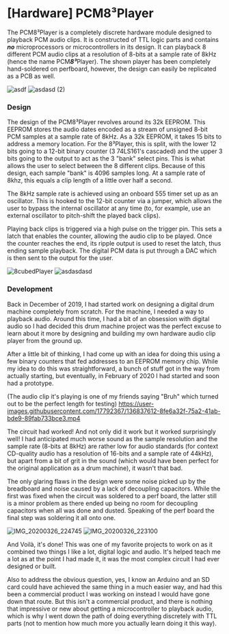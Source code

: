 # [Hardware] PCM8³Player
The PCM8³Player is a completely discrete hardware module designed to playback PCM audio clips. It is constructed of TTL logic parts and contains ***no*** microprocessors or microcontrollers in its design. It can playback 8 different PCM audio clips at a resolution of 8-bits at a sample rate of 8kHz (hence the name PCM***8³***Player). The shown player has been completely hand-soldered on perfboard, however, the design can easily be replicated as a PCB as well.

![asdf](https://user-images.githubusercontent.com/17792367/136730472-d3723425-0bc8-43a6-8f51-a039c1a7663e.jpg)
![asdasd (2)](https://user-images.githubusercontent.com/17792367/136730481-324cb973-8789-4cba-b0d9-a50652f755bc.jpg)

### Design
The design of the PCM8³Player revolves around its 32k EEPROM. This EEPROM stores the audio dates encoded as a stream of unsigned 8-bit PCM samples at a sample rate of 8kHz. As a 32k EEPROM, it takes 15 bits to address a memory location. For the 8³Player, this is split, with the lower 12 bits going to a 12-bit binary counter (3 74LS161's cascaded) and the upper 3 bits going to the output to act as the 3 "bank" select pins. This is what allows the user to select between the 8 different clips. Because of this design, each sample "bank" is 4096 samples long. At a sample rate of 8khz, this equals a clip length of a little over half a second. 

The 8kHz sample rate is achieved using an onboard 555 timer set up as an oscillator. This is hooked to the 12-bit counter via a jumper, which allows the user to bypass the internal oscillator at any time (to, for example, use an external oscillator to pitch-shift the played back clips). 

Playing back clips is triggered via a high pulse on the trigger pin. This sets a latch that enables the counter, allowing the audio clip to be played. Once the counter reaches the end, its ripple output is used to reset the latch, thus ending sample playback. The digital PCM data is put through a DAC which is then sent to the output for the user.

![8cubedPlayer](https://user-images.githubusercontent.com/17792367/136813825-6187d8ff-2bd1-4b45-9fb4-2fe39431ac7b.png)
![asdasdasd](https://user-images.githubusercontent.com/17792367/136730482-9491715f-46de-4d10-a8ca-2c18980ad210.jpg)

### Development
Back in December of 2019, I had started work on designing a digital drum machine completely from scratch. For the machine, I needed a way to playback audio. Around this time, I had a bit of an obsession with digital audio so I had decided this drum machine project was the perfect excuse to learn about it more by designing and building my own hardware audio clip player from the ground up. 

After a little bit of thinking, I had come up with an idea for doing this using a few binary counters that fed addresses to an EEPROM memory chip. While my idea to do this was straightforward, a bunch of stuff got in the way from actually starting, but eventually, in February of 2020 I had started and soon had a prototype.  

(The audio clip it's playing is one of my friends saying "Bruh" which turned out to be the perfect length for testing) 
https://user-images.githubusercontent.com/17792367/136837612-8fe6a32f-75a2-41ab-bde9-89fab733bce3.mp4

The circuit had worked! And not only did it work but it worked surprisingly well! I had anticipated much worse sound as the sample resolution and the sample rate (8-bits at 8kHz) are rather low for audio standards (for context CD-quality audio has a resolution of 16-bits and a sample rate of 44kHz), but apart from a bit of grit in the sound (which would have been perfect for the original application as a drum machine), it wasn't that bad.

The only glaring flaws in the design were some noise picked up by the breadboard and noise caused by a lack of decoupling capacitors. While the first was fixed when the circuit was soldered to a perf board, the latter still is a minor problem as there ended up being no room for decoupling capacitors when all was done and dusted. Speaking of the perf board the final step was soldering it all onto one. 

![IMG_20200326_224745](https://user-images.githubusercontent.com/17792367/136842504-7c90284c-510c-463d-b222-2745d545e585.jpg)
![IMG_20200326_223100](https://user-images.githubusercontent.com/17792367/136842513-a636353c-6f1e-42d1-acf0-29f14fee5a8f.jpg)

And Voilà, it's done! This was one of my favorite projects to work on as it combined two things I like a lot, digital logic and audio. It's helped teach me a lot as at the point I had made it, it was the most complex circuit I had ever designed or built. 

Also to address the obvious question, yes, I know an Arduino and an SD card could have achieved the same thing in a much easier way, and had this been a commercial product I was working on instead I would have gone down that route. But this isn't a commercial product, and there is nothing that impressive or new about getting a microcontroller to playback audio, which is why I went down the path of doing everything discretely with TTL parts (not to mention how much more you actually learn doing it this way). 
